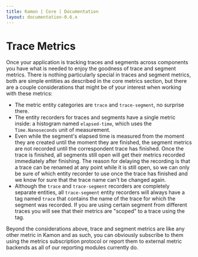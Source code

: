 ```yaml
---
title: Kamon | Core | Documentation
layout: documentation-0.6.x
---
```


Trace Metrics
=============

Once your application is tracking traces and segments across components you have what is needed to enjoy the goodness of
trace and segment metrics. There is nothing particularly special in traces and segment metrics, both are simple entities
as described in the core metrics section, but there are a couple considerations that might be of your interest when
working with these metrics:

* The metric entity categories are `trace` and `trace-segment`, no surprise there.
* The entity recorders for traces and segments have a single metric inside: a histogram named `elapsed-time`, which
uses the `Time.Nanoseconds` unit of measurement.
* Even while the segment's elapsed time is measured from the moment they are created until the moment they are finished, the
segment metrics are not recorded until the correspondent trace has finished. Once the trace is finished, all segments
still open will get their metrics recorded immediately after finishing. The reason for delaying the recording is that a
trace can be renamed at any point while it is still open, so we can only be sure of which entity recorder to use once the
trace has finished and we know for sure that the trace name can't be changed again.
* Although the `trace` and `trace-segment` recorders are completely separate entities, all `trace-segment` entity
recorders will always have a tag named `trace` that contains the name of the trace for which the segment was recorded.
If you are using certain segment from different traces you will see that their metrics are "scoped" to a trace using the
tag.

Beyond the considerations above, trace and segment metrics are like any other metric in Kamon and as such, you can
obviously subscribe to them using the metrics subscription protocol or report them to external metric backends as all of
our reporting modules currently do.
